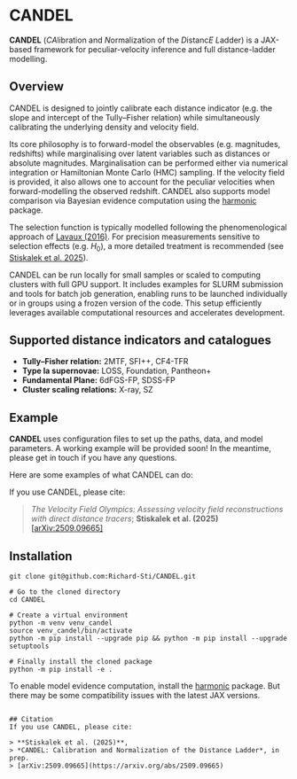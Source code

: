 # CANDEL

**CANDEL** (*CA*libration and *N*ormalization of the *D*istanc*E* *L*adder) is a JAX-based framework for peculiar-velocity inference and full distance-ladder modelling.

## Overview

CANDEL is designed to jointly calibrate each distance indicator (e.g. the slope and intercept of the Tully–Fisher relation) while simultaneously calibrating the underlying density and velocity field.

Its core philosophy is to forward-model the observables (e.g. magnitudes, redshifts) while marginalising over latent variables such as distances or absolute magnitudes. Marginalisation can be performed either via numerical integration or Hamiltonian Monte Carlo (HMC) sampling. If the velocity field is provided, it also allows one to account for the peculiar velocities when forward-modelling the observed redshift. CANDEL also supports model comparison via Bayesian evidence computation using the [harmonic](https://github.com/astro-informatics/harmonic) package.

The selection function is typically modelled following the phenomenological approach of
[Lavaux (2016)](https://arxiv.org/abs/1512.04534). For precision measurements sensitive to selection effects (e.g. $H_0$), a more detailed treatment is recommended (see [Stiskalek et al. 2025](https://arxiv.org/abs/2509.09665)).

CANDEL can be run locally for small samples or scaled to computing clusters with full GPU support. It includes examples for SLURM submission and tools for batch job generation, enabling runs to be launched individually or in groups using a frozen version of the code. This setup efficiently leverages available computational resources and accelerates development.


## Supported distance indicators and catalogues
- **Tully–Fisher relation:** 2MTF, SFI++, CF4-TFR
- **Type Ia supernovae:** LOSS, Foundation, Pantheon+
- **Fundamental Plane:** 6dFGS-FP, SDSS-FP
- **Cluster scaling relations:** X-ray, SZ

## Example

**CANDEL** uses configuration files to set up the paths, data, and model parameters. A working example will be provided soon! In the meantime, please get in touch if you have any questions.

Here are some examples of what CANDEL can do:

If you use CANDEL, please cite:

> *The Velocity Field Olympics: Assessing velocity field reconstructions with direct distance tracers*; **Stiskalek et al. (2025)**
> [[arXiv:2509.09665]](https://arxiv.org/abs/2509.09665)


## Installation
```
git clone git@github.com:Richard-Sti/CANDEL.git

# Go to the cloned directory
cd CANDEL

# Create a virtual environment
python -m venv venv_candel
source venv_candel/bin/activate
python -m pip install --upgrade pip && python -m pip install --upgrade setuptools

# Finally install the cloned package
python -m pip install -e .
```

To enable model evidence computation, install the [harmonic](https://github.com/astro-informatics/harmonic) package. But there may be some compatibility issues with the latest JAX versions.
```

## Citation
If you use CANDEL, please cite:

> **Stiskalek et al. (2025)**,
> *CANDEL: Calibration and Normalization of the Distance Ladder*, in prep.
> [arXiv:2509.09665](https://arxiv.org/abs/2509.09665)